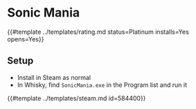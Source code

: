 # Sonic Mania
<!-- script:Aliases [] -->

{{#template ../templates/rating.md status=Platinum installs=Yes opens=Yes}}

## Setup

- Install in Steam as normal
- In Whisky, find `SonicMania.exe` in the Program list and run it


{{#template ../templates/steam.md id=584400}}
